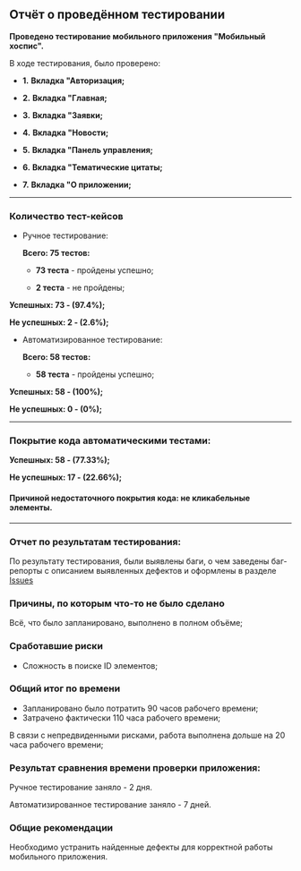 ## **Отчёт о проведённом тестировании**

**Проведено тестирование мобильного приложения "Мобильный хоспис".**

В ходе тестирования, было проверено:

  - **1.** **Вкладка "Авторизация;**

  - **2.** **Вкладка "Главная;**

  - **3.** **Вкладка "Заявки;**

  - **4.** **Вкладка "Новости;**

  - **5.** **Вкладка "Панель управления;**

  - **6.** **Вкладка "Тематические цитаты;**

  - **7.** **Вкладка "О приложении;**

____________________________________________________
### **Количество тест-кейсов**
- Ручное тестирование:

   **Всего: 75 тестов:**

   - **73 теста** - пройдены успешно;
    
   - **2 теста** - не пройдены;

**Успешных: 73 - (97.4%);**

**Не успешных: 2 - (2.6%);**

- Автоматизированное тестирование:

   **Всего: 58 тестов:**

   - **58 теста** - пройдены успешно;
    
**Успешных: 58 - (100%);**

**Не успешных: 0 - (0%);**
____________________________________________________

### **Покрытие кода автоматическими тестами:**

**Успешных: 58 - (77.33%);**

**Не успешных: 17 - (22.66%);**

#### **Причиной недостаточного покрытия кода:** не кликабельные элементы.
____________________________________________________

### **Отчет по результатам тестирования:**

По результату тестирования, были выявлены баги, о чем заведены баг-репорты 
с описанием выявленных дефектов и оформлены в разделе [Issues]()

### **Причины, по которым что-то не было сделано**

Всё, что было запланировано, выполнено в полном объёме;

### **Сработавшие риски**

   - Сложность в поиске ID элементов;

### **Общий итог по времени**

   - Запланировано было потратить 90 часов рабочего времени;
   - Затрачено фактически 110 часа рабочего времени;

В связи с непредвиденными рисками, работа выполнена дольше на 20 часа рабочего времени;

### **Результат сравнения времени проверки приложения:**

Ручное тестирование заняло - 2 дня.

Автоматизированное тестирование заняло - 7 дней.

### **Общие рекомендации**

Необходимо устранить найденные дефекты для корректной работы мобильного приложения.

